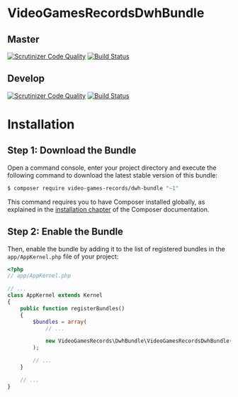 VideoGamesRecordsDwhBundle
=========================

Master
------

[![Scrutinizer Code Quality](https://scrutinizer-ci.com/g/video-games-records/DwhBundle/badges/quality-score.png?b=master)](https://scrutinizer-ci.com/g/video-games-records/DwhBundle/?branch=master)
[![Build Status](https://travis-ci.org/video-games-records/DwhBundle.svg?branch=master)](https://travis-ci.org/video-games-records/DwhBundle)

Develop
-------

[![Scrutinizer Code Quality](https://scrutinizer-ci.com/g/video-games-records/DwhBundle/badges/quality-score.png?b=develop)](https://scrutinizer-ci.com/g/video-games-records/DwhBundle/?branch=develop)
[![Build Status](https://travis-ci.org/video-games-records/DwhBundle.svg?branch=develop)](https://travis-ci.org/video-games-records/DwhBundle)

Installation
============

Step 1: Download the Bundle
---------------------------

Open a command console, enter your project directory and execute the
following command to download the latest stable version of this bundle:

```bash
$ composer require video-games-records/dwh-bundle "~1"
```

This command requires you to have Composer installed globally, as explained
in the [installation chapter](https://getcomposer.org/doc/00-intro.md)
of the Composer documentation.

Step 2: Enable the Bundle
-------------------------

Then, enable the bundle by adding it to the list of registered bundles
in the `app/AppKernel.php` file of your project:

```php
<?php
// app/AppKernel.php

// ...
class AppKernel extends Kernel
{
    public function registerBundles()
    {
        $bundles = array(
            // ...

            new VideoGamesRecords\DwhBundle\VideoGamesRecordsDwhBundle(),
        );

        // ...
    }

    // ...
}
```
